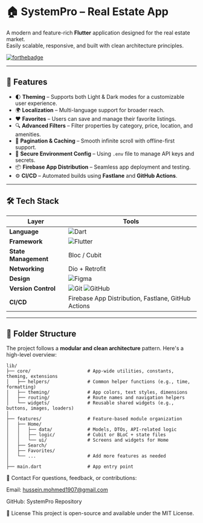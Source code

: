 # 🏠 SystemPro – Real Estate App

A modern and feature-rich **Flutter** application designed for the real estate market.  
Easily scalable, responsive, and built with clean architecture principles.

[![forthebadge](https://forthebadge.com/images/badges/made-with-flutter.svg)](https://flutter.dev/)

---

## 🚀 Features

- 🌓 **Theming** – Supports both Light & Dark modes for a customizable user experience.
- 🌍 **Localization** – Multi-language support for broader reach.
- ❤️ **Favorites** – Users can save and manage their favorite listings.
- 🔍 **Advanced Filters** – Filter properties by category, price, location, and amenities.
- 🔁 **Pagination & Caching** – Smooth infinite scroll with offline-first support.
- 🔐 **Secure Environment Config** – Using `.env` file to manage API keys and secrets.
- 📦 **Firebase App Distribution** – Seamless app deployment and testing.
- ⚙️ **CI/CD** – Automated builds using **Fastlane** and **GitHub Actions**.

---

## 🛠️ Tech Stack

| Layer | Tools |
|-------|-------|
| **Language** | ![Dart](https://img.shields.io/badge/dart-%230175C2.svg?style=for-the-badge&logo=dart&logoColor=white) |
| **Framework** | ![Flutter](https://img.shields.io/badge/Flutter-%2302569B.svg?style=for-the-badge&logo=Flutter&logoColor=white) |
| **State Management** | Bloc / Cubit |
| **Networking** | Dio + Retrofit |
| **Design** | ![Figma](https://img.shields.io/badge/figma-%23F24E1E.svg?style=for-the-badge&logo=figma&logoColor=white) |
| **Version Control** | ![Git](https://img.shields.io/badge/git-%23F05033.svg?style=for-the-badge&logo=git&logoColor=white) ![GitHub](https://img.shields.io/badge/github-%23121011.svg?style=for-the-badge&logo=github&logoColor=white) |
| **CI/CD** | Firebase App Distribution, Fastlane, GitHub Actions |

---

## 📁 Folder Structure

The project follows a **modular and clean architecture** pattern. Here's a high-level overview:

```text
lib/
├── core/                     # App-wide utilities, constants, theming, extensions
│   ├── helpers/              # Common helper functions (e.g., time, formatting)
│   ├── theming/              # App colors, text styles, dimensions
│   ├── routing/              # Route names and navigation helpers
│   └── widgets/              # Reusable shared widgets (e.g., buttons, images, loaders)
│
├── features/                 # Feature-based module organization
│   ├── Home/
│   │   ├── data/             # Models, DTOs, API-related logic
│   │   ├── logic/            # Cubit or BLoC + state files
│   │   └── ui/               # Screens and widgets for Home
│   ├── Search/
│   ├── Favorites/
│   └── ...                   # Add more features as needed
│
├── main.dart                 # App entry point

```

📧 Contact
For questions, feedback, or contributions:

Email: <hussein.mohmed1907@gmail.com>

GitHub: SystemPro Repository

📄 License
This project is open-source and available under the MIT License.
